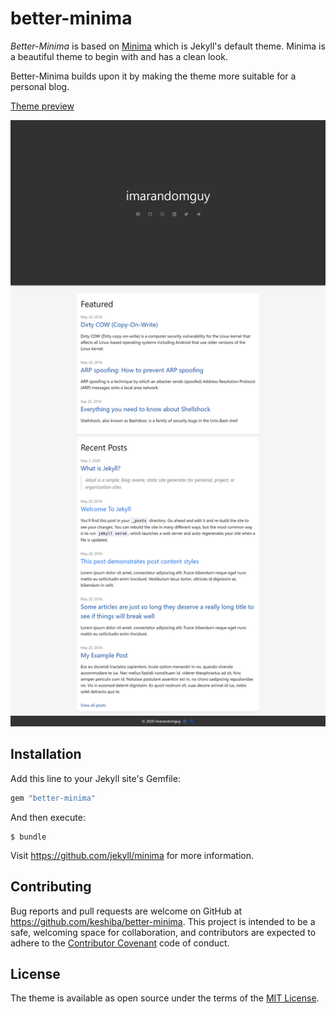 # better-minima

*Better-Minima* is based on [Minima](https://github.com/jekyll/minima) which is Jekyll's default theme.
Minima is a beautiful theme to begin with and has a clean look. 

Better-Minima builds upon it by making the theme more suitable for a personal blog.

[Theme preview](http://keshiba.me)

![better-minima theme preview](/screenshot.png)

## Installation

Add this line to your Jekyll site's Gemfile:

```ruby
gem "better-minima"
```

And then execute:

    $ bundle


Visit https://github.com/jekyll/minima for more information.

## Contributing

Bug reports and pull requests are welcome on GitHub at https://github.com/keshiba/better-minima. This project is intended to be a safe, welcoming space for collaboration, and contributors are expected to adhere to the [Contributor Covenant](http://contributor-covenant.org) code of conduct.


## License

The theme is available as open source under the terms of the [MIT License](http://opensource.org/licenses/MIT).

